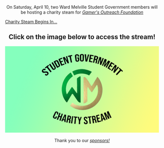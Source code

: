 <p style = "text-align: center;">On Saturday, April 10, two Ward Melville Student Government members will be hosting
                                 a charity steam for <em><a href="https://gamersoutreach.org/" target = "_blank" rel = "noopener noreferrer">Gamer's Outreach Foundation</a></em></p>

<script src="https://cdn.logwork.com/widget/countdown.js"></script>
<a href="https://logwork.com/countdown-timer" class="countdown-timer" data-style="circles" data-timezone="America/New_York" data-date="2021-04-10 09:00" data-background="#99afde">Charity Steam Begins In...</a>

<h2 style = "text-align: center;">Click on the image below to access the stream!</h2>
<a href="https://tiltify.com/@aidan-o-brien/wmstudentgovernment" target = "_blank" rel = "noopener noreferrer"><img src="https://raw.githubusercontent.com/WMCharityStream/Student-Government/gh-pages/image2.png" alt = "Student Government Charity Stream"></a>

<p style = "text-align: center;">Thank you to our <em><a href="sponsors" target = "_blank" rel = "noopener noreferrer">sponsors!</a></em></p>

<link rel="apple-touch-icon" sizes="180x180" href="/apple-touch-icon.png">
<link rel="icon" type="image/png" sizes="32x32" href="/favicon-32x32.png">
<link rel="icon" type="image/png" sizes="16x16" href="/favicon-16x16.png">
<link rel="manifest" href="/site.webmanifest">
<link rel="mask-icon" href="/safari-pinned-tab.svg" color="#5bbad5">
<meta name="msapplication-TileColor" content="#da532c">
<meta name="theme-color" content="#ffffff">
